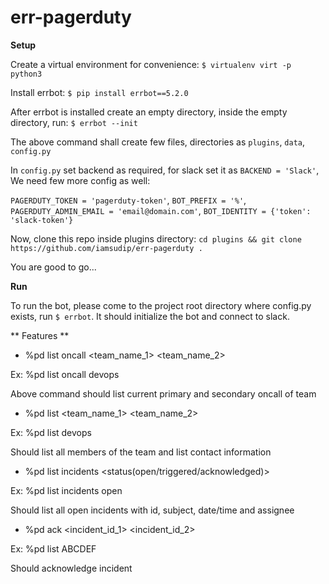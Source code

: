 # err-pagerduty

**Setup**

Create a virtual environment for convenience: `$ virtualenv virt -p python3`

Install errbot: `$ pip install errbot==5.2.0`

After errbot is installed create an empty directory, inside the empty directory, run: `$ errbot --init`

The above command shall create few files, directories as `plugins`, `data`, `config.py`

In `config.py` set backend as required, for slack set it as `BACKEND = 'Slack'`, We need few more config as well:

`PAGERDUTY_TOKEN = 'pagerduty-token'`, `BOT_PREFIX = '%'`, `PAGERDUTY_ADMIN_EMAIL = 'email@domain.com'`, `BOT_IDENTITY = {'token': 'slack-token'}`

Now, clone this repo inside plugins directory: `cd plugins && git clone https://github.com/iamsudip/err-pagerduty .`

You are good to go...

**Run**

To run the bot, please come to the project root directory where config.py exists, run `$ errbot`. It should initialize the bot and connect to slack.

** Features **

* %pd list oncall <team_name_1> <team_name_2>

Ex: %pd list oncall devops

Above command should list current primary and secondary oncall of team

* %pd list <team_name_1> <team_name_2>

Ex: %pd list devops

Should list all members of the team and list contact information

* %pd list incidents <status(open/triggered/acknowledged)>

Ex: %pd list incidents open

Should list all open incidents with id, subject, date/time and assignee

* %pd ack <incident_id_1> <incident_id_2>

Ex: %pd list ABCDEF

Should acknowledge incident 
